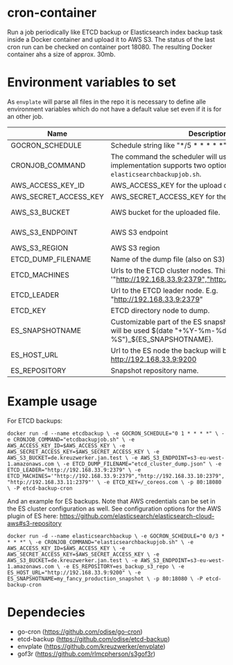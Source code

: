 # cron-container

Run a job periodically like ETCD backup or Elasticsearch index backup task inside a Docker container and upload it to AWS S3.
The status of the last cron run can be checked on container port 18080. 
The resulting Docker container ahs a size of approx. 30mb.

# Environment variables to set

As `envplate` will parse all files in the repo it is necessary to define alle environment variables which 
do not have a default value set even if it is for an other job.

| Name | Description | Default | used by job |
|------|-------------|---------|-------------|
| GOCRON_SCHEDULE | Schedule string like "*/5 * * * * *" | None | global |
| CRONJOB_COMMAND | The command the scheduler will use. The current implementation supports two options: `etcbackupjob.sh` and `elasticsearchbackupjob.sh`. | "etcbackupjob.sh" | global |
| AWS_ACCESS_KEY_ID | AWS_ACCESS_KEY for the upload of the dump. | None | etcdbackupjob.sh |
| AWS_SECRET_ACCESS_KEY | AWS_SECRET_ACCESS_KEY for the upload of the dump. | None | etcdbackupjob.sh |
| AWS_S3_BUCKET | AWS bucket for the uploaded file.| None | etcdbackupjob.sh, elasticsearchbackupjob.sh |
| AWS_S3_ENDPOINT | AWS S3 endpoint | s3-eu-west-1.amazonaws.com | etcdbackupjob.sh, elasticsearchbackupjob.sh |
| AWS_S3_REGION | AWS S3 region | eu-west | elasticsearchbackupjob.sh |
| ETCD_DUMP_FILENAME | Name of the dump file (also on S3) | dump.json | etcdbackupjob.sh |
| ETCD_MACHINES | Urls to the ETCD cluster nodes. This is a list of strings. E.g. '"http://192.168.33.9:2379","http://192.168.33.10:2379"' | "http://localhost:2379" | etcdbackupjob.sh |
| ETCD_LEADER | Url to the ETCD leader node. E.g. "http://192.168.33.9:2379" | http://localhost:2379 | etcdbackupjob.sh |
| ETCD_KEY | ETCD directory node to dump. | /_coreos.com | etcdbackupjob.sh |
| ES_SNAPSHOTNAME | Customizable part of the ES snapshot name. Pattern that will be used $(date "+%Y-%m-%d-%H-%M-%S")_${ES_SNAPSHOTNAME}. | _ | elasticsearchbackupjob.sh |
| ES_HOST_URL | Url to the ES node the backup will be triggered e.g. http://192.168.33.9:9200 | http://localhost:9200 | elasticsearchbackupjob.sh |
| ES_REPOSITORY | Snapshot repository name. | default_repo | elasticsearchbackupjob.sh |

# Example usage

For ETCD backups:

`
docker run -d --name etcdbackup \
         -e GOCRON_SCHEDULE="0 1 * * * *" \
         -e CRONJOB_COMMAND="etcdbackupjob.sh" \
         -e AWS_ACCESS_KEY_ID=$AWS_ACCESS_KEY \
         -e AWS_SECRET_ACCESS_KEY=$AWS_SECRET_ACCESS_KEY \
         -e AWS_S3_BUCKET=de.kreuzwerker.jan.test \
         -e AWS_S3_ENDPOINT=s3-eu-west-1.amazonaws.com \
         -e ETCD_DUMP_FILENAME="etcd_cluster_dump.json" \
         -e ETCD_LEADER="http://192.168.33.9:2379" \
         -e ETCD_MACHINES='"http://192.168.33.9:2379","http://192.168.33.10:2379","http://192.168.33.11:2379"' \
         -e ETCD_KEY=/_coreos.com \
         -p 80:18080 \
         -P etcd-backup-cron
`

And an example for ES backups. Note that AWS credentials can be set in the ES cluster configuration as well. See configuration
options for the AWS plugin of ES here: https://github.com/elasticsearch/elasticsearch-cloud-aws#s3-repository

`
docker run -d --name elasticsearchbackup \
         -e GOCRON_SCHEDULE="0 0/3 * * * *" \
         -e CRONJOB_COMMAND="elasticsearchbackupjob.sh" \
         -e AWS_ACCESS_KEY_ID=$AWS_ACCESS_KEY \
         -e AWS_SECRET_ACCESS_KEY=$AWS_SECRET_ACCESS_KEY \
         -e AWS_S3_BUCKET=de.kreuzwerker.jan.test \
         -e AWS_S3_ENDPOINT=s3-eu-west-1.amazonaws.com \
         -e ES_REPOSITORY=es_backup_s3_repo \
         -e ES_HOST_URL="http://192.168.33.9:9200" \
         -e ES_SNAPSHOTNAME=my_fancy_production_snapshot \
         -p 80:18080 \
         -P etcd-backup-cron
`

# Dependecies

* go-cron (https://github.com/odise/go-cron)
* etcd-backup (https://github.com/odise/etcd-backup)
* envplate (https://github.com/kreuzwerker/envplate)
* gof3r (https://github.com/rlmcpherson/s3gof3r)


